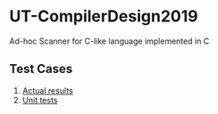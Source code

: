 # UT-CompilerDesign2019
Ad-hoc Scanner for C-like language implemented in C

## Test Cases
1. [Actual results](https://github.com/utcs-programming/UT-CompilerDesign2019/tree/master/example)
2. [Unit tests](https://github.com/utcs-programming/UT-CompilerDesign2019/tree/master/test)
